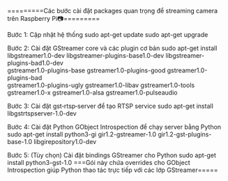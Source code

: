 =========Các bước cài đặt packages quan trọng để streaming camera trên Raspberry Pi📷=========

Bước 1: Cập nhật hệ thống
sudo apt-get update
sudo apt-get upgrade

Bước 2: Cài đặt GStreamer core và các plugin cơ bản
sudo apt-get install \
  libgstreamer1.0-dev libgstreamer-plugins-base1.0-dev libgstreamer-plugins-bad1.0-dev \
  gstreamer1.0-plugins-base gstreamer1.0-plugins-good gstreamer1.0-plugins-bad \
  gstreamer1.0-plugins-ugly gstreamer1.0-libav gstreamer1.0-tools \
  gstreamer1.0-x gstreamer1.0-alsa gstreamer1.0-pulseaudio

Bước 3: Cài đặt gst‑rtsp‑server để tạo RTSP service
sudo apt-get install libgstrtspserver-1.0-dev


Bước 4: Cài đặt Python GObject Introspection để chạy server bằng Python
sudo apt-get install python3-gi gir1.2-gstreamer-1.0 gir1.2-gst-plugins-base-1.0 libgirepository1.0-dev

Bước 5: (Tùy chọn) Cài đặt bindings GStreamer cho Python
sudo apt-get install python3-gst-1.0
===Gói này chứa overrides cho GObject Introspection giúp Python thao tác trực tiếp với các lớp GStreamer=====
